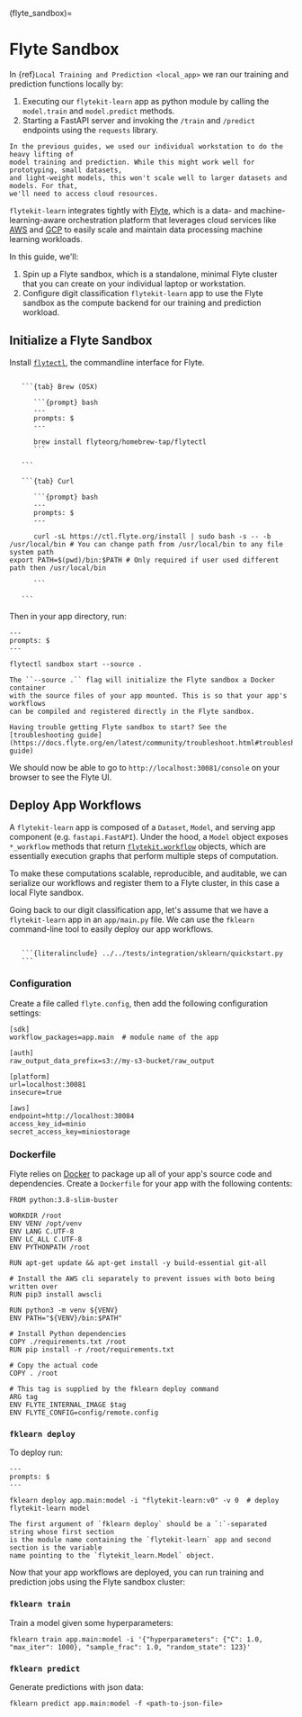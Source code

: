 (flyte_sandbox)=

# Flyte Sandbox

In {ref}`Local Training and Prediction <local_app>` we ran our training and prediction
functions locally by:

1. Executing our `flytekit-learn` app as python module by calling the `model.train` and
   `model.predict` methods.
2. Starting a FastAPI server and invoking the `/train` and `/predict` endpoints using
   the `requests` library.

```{note}
In the previous guides, we used our individual workstation to do the heavy lifting of
model training and prediction. While this might work well for prototyping, small datasets,
and light-weight models, this won't scale well to larger datasets and models. For that,
we'll need to access cloud resources.
```

`flytekit-learn` integrates tightly with [Flyte](https://docs.flyte.org/en/latest/), which is
a data- and machine-learning-aware orchestration platform that leverages cloud services like
[AWS](https://aws.amazon.com/) and [GCP](https://cloud.google.com/) to easily scale and
maintain data processing machine learning workloads.

In this guide, we'll:

1. Spin up a Flyte sandbox, which is a standalone, minimal Flyte cluster that you can create
   on your individual laptop or workstation.
2. Configure digit classification `flytekit-learn` app to use the Flyte sandbox as the compute
   backend for our training and prediction workload.


## Initialize a Flyte Sandbox

Install [`flytectl`](https://docs.flyte.org/projects/flytectl/en/latest/index.html),
the commandline interface for Flyte.

````{tabs}

   ```{tab} Brew (OSX)

      ```{prompt} bash
      ---
      prompts: $
      ---

      brew install flyteorg/homebrew-tap/flytectl
      ```

   ```

   ```{tab} Curl

      ```{prompt} bash
      ---
      prompts: $
      ---

      curl -sL https://ctl.flyte.org/install | sudo bash -s -- -b /usr/local/bin # You can change path from /usr/local/bin to any file system path
export PATH=$(pwd)/bin:$PATH # Only required if user used different path then /usr/local/bin

      ```

   ```

````

Then in your app directory, run:

```{prompt} bash
---
prompts: $
---

flytectl sandbox start --source .
```

```{note}
The ``--source .`` flag will initialize the Flyte sandbox a Docker container
with the source files of your app mounted. This is so that your app's workflows
can be compiled and registered directly in the Flyte sandbox.
```

```{note}
Having trouble getting Flyte sandbox to start? See the [troubleshooting guide](https://docs.flyte.org/en/latest/community/troubleshoot.html#troubleshooting-guide)
```

We should now be able to go to `http://localhost:30081/console` on your browser to see the Flyte UI.


## Deploy App Workflows

A `flytekit-learn` app is composed of a `Dataset`, `Model`, and serving app component
(e.g. `fastapi.FastAPI`). Under the hood, a `Model` object exposes
`*_workflow` methods that return [`flytekit.workflow`](https://docs.flyte.org/projects/flytekit/en/latest/generated/flytekit.workflow.html#flytekit.workflow) objects, which are essentially
execution graphs that perform multiple steps of computation.

To make these computations scalable, reproducible, and auditable, we can serialize
our workflows and register them to a Flyte cluster, in this case a local Flyte sandbox.

Going back to our digit classification app, let's assume that we have a `flytekit-learn`
app in an `app/main.py` file. We can use the `fklearn` command-line tool to easily deploy
our app workflows.

````{dropdown} See app source

   ```{literalinclude} ../../tests/integration/sklearn/quickstart.py
   ```

````

### Configuration

Create a file called `flyte.config`, then add the following configuration settings:

```{code-block} ini
[sdk]
workflow_packages=app.main  # module name of the app

[auth]
raw_output_data_prefix=s3://my-s3-bucket/raw_output

[platform]
url=localhost:30081
insecure=true

[aws]
endpoint=http://localhost:30084
access_key_id=minio
secret_access_key=miniostorage
```

### Dockerfile

Flyte relies on [Docker](https://www.docker.com/) to package up all of your app's
source code and dependencies. Create a `Dockerfile` for your app with the following
contents:

```{code-block} docker
FROM python:3.8-slim-buster

WORKDIR /root
ENV VENV /opt/venv
ENV LANG C.UTF-8
ENV LC_ALL C.UTF-8
ENV PYTHONPATH /root

RUN apt-get update && apt-get install -y build-essential git-all

# Install the AWS cli separately to prevent issues with boto being written over
RUN pip3 install awscli

RUN python3 -m venv ${VENV}
ENV PATH="${VENV}/bin:$PATH"

# Install Python dependencies
COPY ./requirements.txt /root
RUN pip install -r /root/requirements.txt

# Copy the actual code
COPY . /root

# This tag is supplied by the fklearn deploy command
ARG tag
ENV FLYTE_INTERNAL_IMAGE $tag
ENV FLYTE_CONFIG=config/remote.config
```

### `fklearn deploy`

To deploy run:

```{prompt} bash
---
prompts: $
---

fklearn deploy app.main:model -i "flytekit-learn:v0" -v 0  # deploy flytekit-learn model
```

```{note}
The first argument of `fklearn deploy` should be a `:`-separated string whose first section
is the module name containing the `flytekit-learn` app and second section is the variable
name pointing to the `flytekit_learn.Model` object.
```

Now that your app workflows are deployed, you can run training and prediction jobs using
the Flyte sandbox cluster:

### `fklearn train`

Train a model given some hyperparameters:

```{code-block} bash
fklearn train app.main:model -i '{"hyperparameters": {"C": 1.0, "max_iter": 1000}, "sample_frac": 1.0, "random_state": 123}'
```

### `fklearn predict`

Generate predictions with json data:

```{code-block} bash
fklearn predict app.main:model -f <path-to-json-file>
```
